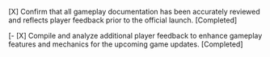 [X] Confirm that all gameplay documentation has been accurately reviewed and reflects player feedback prior to the official launch. [Completed]

[- [X] Compile and analyze additional player feedback to enhance gameplay features and mechanics for the upcoming game updates. [Completed]